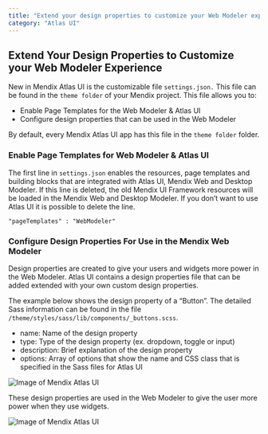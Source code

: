 ```yaml
---
title: "Extend your design properties to customize your Web Modeler experience"
category: "Atlas UI"
---
```


## Extend Your Design Properties to Customize your Web Modeler Experience

New in Mendix Atlas UI is the customizable file ```settings.json.``` This file can be found in the ```theme folder``` of your Mendix project. This file allows you to:

* Enable Page Templates for the Web Modeler & Atlas UI
* Configure design properties that can be used in the Web Modeler

By default, every Mendix Atlas UI app has this file in the ```theme folder``` folder.

### Enable Page Templates for Web Modeler & Atlas UI
The first line in ```settings.json``` enables the resources, page templates and building blocks that are integrated with Atlas UI, Mendix Web and Desktop Modeler. If this line is deleted, the old Mendix UI Framework resources will be loaded in the Mendix Web and Desktop Modeler. If you don’t want to use Atlas UI it is possible to delete the line.

 ```"pageTemplates" : "WebModeler"```

### Configure Design Properties For Use in the Mendix Web Modeler
Design properties are created to give your users and widgets more power in the Web Modeler. Atlas UI contains a design properties file that can be added extended with your own custom design properties.

The example below shows the design property of a “Button”. The detailed Sass information can be found in the file ```/theme/styles/sass/lib/components/_buttons.scss```.


* name: Name of the design property
* type: Type of the design property (ex. dropdown, toggle or input)
* description: Brief explanation of the design property
* options: Array of options that show the name and CSS class that is specified in the Sass files for Atlas UI

![Image of Mendix Atlas UI](attachments/extend_settings.png)

These design properties are used in the Web Modeler to give the user more power when they use widgets.

![Image of Mendix Atlas UI](attachments/extend_settings_in_wm.png)
